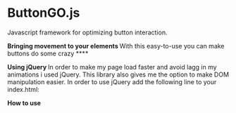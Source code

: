 # ButtonGO.js
Javascript framework for optimizing button interaction.

<b> Bringing movement to your elements </b>
With this easy-to-use you can make buttons do some crazy ****

<b> Using jQuery </b>
In order to make my page load faster and avoid lagg in my animations i used jQuery. 
This library also gives me the option to make DOM manipulation easier.
In order to use jQuery add the following line to your index.html:

> <script src="https://ajax.googleapis.com/ajax/libs/jquery/3.2.1/jquery.min.js"></script>

<b>How to use</b>

